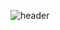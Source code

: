 ![header](https://capsule-render.vercel.app/api?type=rect&color=gradient&text=Frontend%20Developer&fontAlign=40&fontSize=30&textBg=true&desc=Mobile%20·%20Web%20·%20AI&descAlign=70&descAlignY=50)


<!--
**ipcp365/ipcp365** is a ✨ _special_ ✨ repository because its `README.md` (this file) appears on your GitHub profile.

Here are some ideas to get you started:

- 🔭 I’m currently working on ...
- 🌱 I’m currently learning ...
- 👯 I’m looking to collaborate on ...
- 🤔 I’m looking for help with ...
- 💬 Ask me about ...
- 📫 How to reach me: ...
- 😄 Pronouns: ...
- ⚡ Fun fact: ...


<a href="https://www.instagram.com/"><img src="https://img.shields.io/badge/Kotlin-E4405F?style=flat-square&logo=Instagram&logoColor=white"/></a>
-->
